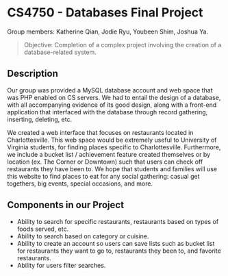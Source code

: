 # CS4750 - Databases Final Project

Group members: Katherine Qian, Jodie Ryu, Youbeen Shim, Joshua Ya.

> Objective: Completion of a complex project involving the creation of a database-related system.

## Description 

Our group was provided a MySQL database account and web space that was PHP enabled on CS servers. We had to entail the design of a database, with all accompanying evidence of its good design, along with a front-end application that interfaced with the database through record gathering, inserting, deleting, etc. 

We created a web interface that focuses on restaurants located in Charlottesville. This web space would be extremely useful to University of Virginia students, for finding places specific to Charlottesville. Furthermore, we include a bucket list / achievement feature created themselves or by location (ex. The Corner or Downtown) such that users can check off restaurants they have been to. We hope that students and families will use this website to find places to eat for any social gathering: casual get togethers, big events, special occasions, and more.

## Components in our Project

* Ability to search for specific restaurants, restaurants based on types of foods served, etc.
* Ability to search based on category or cuisine.
* Ability to create an account so users can save lists such as bucket list for restaurants they want to go to, restaurants they been to, and favorite restaurants.
* Ability for users filter searches.


